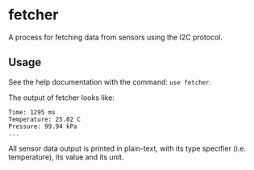 # fetcher

A process for fetching data from sensors using the I2C protocol.

## Usage

See the help documentation with the command: `use fetcher`.

The output of fetcher looks like:

```console
Time: 1295 ms
Temperature: 25.02 C
Pressure: 99.94 kPa
...
```

All sensor data output is printed in plain-text, with its type specifier (i.e. temperature), its value and its unit.

<!--- Links --->

[packager]: https://github.com/CarletonURocketry/packager
